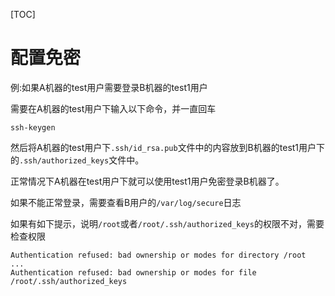 [TOC]

# 配置免密



例:如果A机器的test用户需要登录B机器的test1用户

需要在A机器的test用户下输入以下命令，并一直回车

```shell
ssh-keygen
```



然后将A机器的test用户下`.ssh/id_rsa.pub`文件中的内容放到B机器的test1用户下的`.ssh/authorized_keys`文件中。

正常情况下A机器在test用户下就可以使用test1用户免密登录B机器了。

如果不能正常登录，需要查看B用户的`/var/log/secure`日志

如果有如下提示，说明`/root`或者`/root/.ssh/authorized_keys`的权限不对，需要检查权限

```log
Authentication refused: bad ownership or modes for directory /root 
...
Authentication refused: bad ownership or modes for file /root/.ssh/authorized_keys
```

